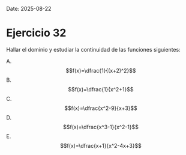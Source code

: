 Date: 2025-08-22

# Ejercicio 32


Hallar el dominio y estudiar la continuidad de las funciones siguientes:

A.  $$f(x)=\dfrac{1}{(x+2)^2}$$
B.  $$f(x)=\dfrac{1}{x^2+1}$$
C.  $$f(x)=\dfrac{x^2-9}{x+3}$$
D.  $$f(x)=\dfrac{x^3-1}{x^2-1}$$
E.  $$f(x)=\dfrac{x+1}{x^2-4x+3}$$
